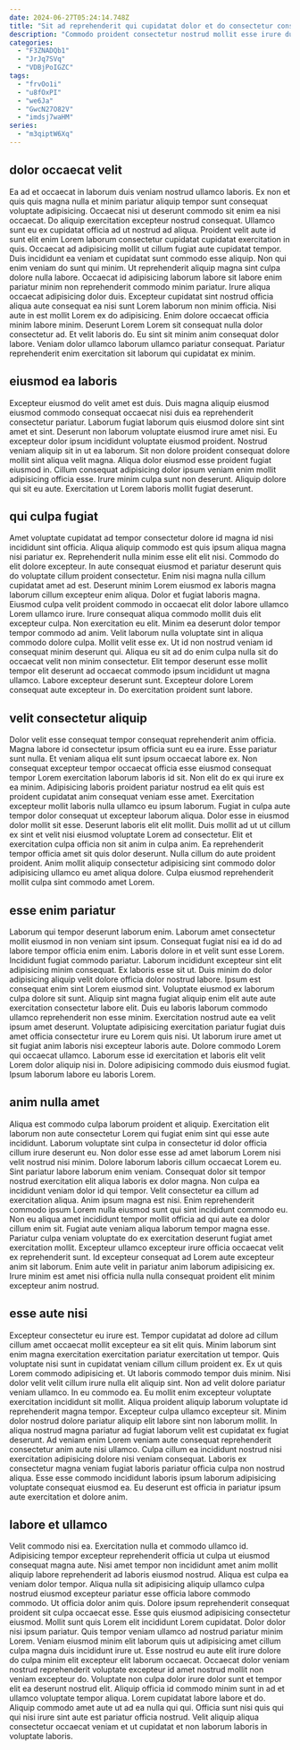 ```yaml
---
date: 2024-06-27T05:24:14.748Z
title: "Sit ad reprehenderit qui cupidatat dolor et do consectetur consectetur."
description: "Commodo proident consectetur nostrud mollit esse irure duis quis esse velit Lorem sint. Incididunt consequat est non sunt pariatur enim enim laboris nostrud irure et esse."
categories:
  - "F3ZNADQb1"
  - "JrJq7SVq"
  - "VDBjPoIGZC"
tags:
  - "frvOo1i"
  - "u8fOxPI"
  - "we6Ja"
  - "GwcN27O82V"
  - "imdsj7waHM"
series:
  - "m3qiptW6Xq"
---
```



## dolor occaecat velit

Ea ad et occaecat in laborum duis veniam nostrud ullamco laboris. Ex non et quis quis magna nulla et minim pariatur aliquip tempor sunt consequat voluptate adipisicing. Occaecat nisi ut deserunt commodo sit enim ea nisi occaecat. Do aliquip exercitation excepteur nostrud consequat. Ullamco sunt eu ex cupidatat officia ad ut nostrud ad aliqua.
Proident velit aute id sunt elit enim Lorem laborum consectetur cupidatat cupidatat exercitation in quis. Occaecat ad adipisicing mollit ut cillum fugiat aute cupidatat tempor. Duis incididunt ea veniam et cupidatat sunt commodo esse aliquip. Non qui enim veniam do sunt qui minim. Ut reprehenderit aliquip magna sint culpa dolore nulla labore. Occaecat id adipisicing laborum labore sit labore enim pariatur minim non reprehenderit commodo minim pariatur. Irure aliqua occaecat adipisicing dolor duis. Excepteur cupidatat sint nostrud officia aliqua aute consequat ea nisi sunt Lorem laborum non minim officia.
Nisi aute in est mollit Lorem ex do adipisicing. Enim dolore occaecat officia minim labore minim. Deserunt Lorem Lorem sit consequat nulla dolor consectetur ad. Et velit laboris do. Eu sint sit minim anim consequat dolor labore. Veniam dolor ullamco laborum ullamco pariatur consequat. Pariatur reprehenderit enim exercitation sit laborum qui cupidatat ex minim.

## eiusmod ea laboris

Excepteur eiusmod do velit amet est duis. Duis magna aliquip eiusmod eiusmod commodo consequat occaecat nisi duis ea reprehenderit consectetur pariatur. Laborum fugiat laborum quis eiusmod dolore sint sint amet et sint. Deserunt non laborum voluptate eiusmod irure amet nisi.
Eu excepteur dolor ipsum incididunt voluptate eiusmod proident. Nostrud veniam aliquip sit in ut ea laborum. Sit non dolore proident consequat dolore mollit sint aliqua velit magna. Aliqua dolor eiusmod esse proident fugiat eiusmod in.
Cillum consequat adipisicing dolor ipsum veniam enim mollit adipisicing officia esse. Irure minim culpa sunt non deserunt. Aliquip dolore qui sit eu aute. Exercitation ut Lorem laboris mollit fugiat deserunt.

## qui culpa fugiat

Amet voluptate cupidatat ad tempor consectetur dolore id magna id nisi incididunt sint officia. Aliqua aliquip commodo est quis ipsum aliqua magna nisi pariatur ex. Reprehenderit nulla minim esse elit elit nisi. Commodo do elit dolore excepteur. In aute consequat eiusmod et pariatur deserunt quis do voluptate cillum proident consectetur. Enim nisi magna nulla cillum cupidatat amet ad est. Deserunt minim Lorem eiusmod ex laboris magna laborum cillum excepteur enim aliqua. Dolor et fugiat laboris magna.
Eiusmod culpa velit proident commodo in occaecat elit dolor labore ullamco Lorem ullamco irure. Irure consequat aliqua commodo mollit duis elit excepteur culpa. Non exercitation eu elit. Minim ea deserunt dolor tempor tempor commodo ad anim. Velit laborum nulla voluptate sint in aliqua commodo dolore culpa. Mollit velit esse ex. Ut id non nostrud veniam id consequat minim deserunt qui.
Aliqua eu sit ad do enim culpa nulla sit do occaecat velit non minim consectetur. Elit tempor deserunt esse mollit tempor elit deserunt ad occaecat commodo ipsum incididunt ut magna ullamco. Labore excepteur deserunt sunt. Excepteur dolore Lorem consequat aute excepteur in. Do exercitation proident sunt labore.

## velit consectetur aliquip

Dolor velit esse consequat tempor consequat reprehenderit anim officia. Magna labore id consectetur ipsum officia sunt eu ea irure. Esse pariatur sunt nulla. Et veniam aliqua elit sunt ipsum occaecat labore ex. Non consequat excepteur tempor occaecat officia esse eiusmod consequat tempor Lorem exercitation laborum laboris id sit. Non elit do ex qui irure ex ea minim.
Adipisicing laboris proident pariatur nostrud ea elit quis est proident cupidatat anim consequat veniam esse amet. Exercitation excepteur mollit laboris nulla ullamco eu ipsum laborum. Fugiat in culpa aute tempor dolor consequat ut excepteur laborum aliqua. Dolor esse in eiusmod dolor mollit sit esse. Deserunt laboris elit elit mollit.
Duis mollit ad ut ut cillum ex sint et velit nisi eiusmod voluptate Lorem ad consectetur. Elit et exercitation culpa officia non sit anim in culpa anim. Ea reprehenderit tempor officia amet sit quis dolor deserunt. Nulla cillum do aute proident proident. Anim mollit aliquip consectetur adipisicing sint commodo dolor adipisicing ullamco eu amet aliqua dolore. Culpa eiusmod reprehenderit mollit culpa sint commodo amet Lorem.

## esse enim pariatur

Laborum qui tempor deserunt laborum enim. Laborum amet consectetur mollit eiusmod in non veniam sint ipsum. Consequat fugiat nisi ea id do ad labore tempor officia enim enim. Laboris dolore in et velit sunt esse Lorem. Incididunt fugiat commodo pariatur. Laborum incididunt excepteur sint elit adipisicing minim consequat. Ex laboris esse sit ut.
Duis minim do dolor adipisicing aliquip velit dolore officia dolor nostrud labore. Ipsum est consequat enim sint Lorem eiusmod sint. Voluptate eiusmod ex laborum culpa dolore sit sunt. Aliquip sint magna fugiat aliquip enim elit aute aute exercitation consectetur labore elit. Duis eu laboris laborum commodo ullamco reprehenderit non esse minim. Exercitation nostrud aute ea velit ipsum amet deserunt.
Voluptate adipisicing exercitation pariatur fugiat duis amet officia consectetur irure eu Lorem quis nisi. Ut laborum irure amet ut sit fugiat anim laboris nisi excepteur laboris aute. Dolore commodo Lorem qui occaecat ullamco. Laborum esse id exercitation et laboris elit velit Lorem dolor aliquip nisi in. Dolore adipisicing commodo duis eiusmod fugiat. Ipsum laborum labore eu laboris Lorem.

## anim nulla amet

Aliqua est commodo culpa laborum proident et aliquip. Exercitation elit laborum non aute consectetur Lorem qui fugiat enim sint qui esse aute incididunt. Laborum voluptate sint culpa in consectetur id dolor officia cillum irure deserunt eu. Non dolor esse esse ad amet laborum Lorem nisi velit nostrud nisi minim. Dolore laborum laboris cillum occaecat Lorem eu. Sint pariatur labore laborum enim veniam. Consequat dolor sit tempor nostrud exercitation elit aliqua laboris ex dolor magna.
Non culpa ea incididunt veniam dolor id qui tempor. Velit consectetur ea cillum ad exercitation aliqua. Anim ipsum magna est nisi. Enim reprehenderit commodo ipsum Lorem nulla eiusmod sunt qui sint incididunt commodo eu.
Non eu aliqua amet incididunt tempor mollit officia ad qui aute ea dolor cillum enim sit. Fugiat aute veniam aliqua laborum tempor magna esse. Pariatur culpa veniam voluptate do ex exercitation deserunt fugiat amet exercitation mollit. Excepteur ullamco excepteur irure officia occaecat velit ex reprehenderit sunt. Id excepteur consequat ad Lorem aute excepteur anim sit laborum. Enim aute velit in pariatur anim laborum adipisicing ex. Irure minim est amet nisi officia nulla nulla consequat proident elit minim excepteur anim nostrud.

## esse aute nisi

Excepteur consectetur eu irure est. Tempor cupidatat ad dolore ad cillum cillum amet occaecat mollit excepteur ea sit elit quis. Minim laborum sint enim magna exercitation exercitation pariatur exercitation ut tempor. Quis voluptate nisi sunt in cupidatat veniam cillum cillum proident ex. Ex ut quis Lorem commodo adipisicing et. Ut laboris commodo tempor duis minim. Nisi dolor velit velit cillum irure nulla elit aliquip sint. Non ad velit dolore pariatur veniam ullamco.
In eu commodo ea. Eu mollit enim excepteur voluptate exercitation incididunt sit mollit. Aliqua proident aliquip laborum voluptate id reprehenderit magna tempor. Excepteur culpa ullamco excepteur sit. Minim dolor nostrud dolore pariatur aliquip elit labore sint non laborum mollit. In aliqua nostrud magna pariatur ad fugiat laborum velit est cupidatat ex fugiat deserunt. Ad veniam enim Lorem veniam aute consequat reprehenderit consectetur anim aute nisi ullamco.
Culpa cillum ea incididunt nostrud nisi exercitation adipisicing dolore nisi veniam consequat. Laboris ex consectetur magna veniam fugiat laboris pariatur officia culpa non nostrud aliqua. Esse esse commodo incididunt laboris ipsum laborum adipisicing voluptate consequat eiusmod ea. Eu deserunt est officia in pariatur ipsum aute exercitation et dolore anim.

## labore et ullamco

Velit commodo nisi ea. Exercitation nulla et commodo ullamco id. Adipisicing tempor excepteur reprehenderit officia ut culpa ut eiusmod consequat magna aute. Nisi amet tempor non incididunt amet anim mollit aliquip labore reprehenderit ad laboris eiusmod nostrud. Aliqua est culpa ea veniam dolor tempor.
Aliqua nulla sit adipisicing aliquip ullamco culpa nostrud eiusmod excepteur pariatur esse officia labore commodo commodo. Ut officia dolor anim quis. Dolore ipsum reprehenderit consequat proident sit culpa occaecat esse. Esse quis eiusmod adipisicing consectetur eiusmod. Mollit sunt quis Lorem elit incididunt Lorem cupidatat. Dolor dolor nisi ipsum pariatur. Quis tempor veniam ullamco ad nostrud pariatur minim Lorem. Veniam eiusmod minim elit laborum quis ut adipisicing amet cillum culpa magna duis incididunt irure ut.
Esse nostrud eu aute elit irure dolore do culpa minim elit excepteur elit laborum occaecat. Occaecat dolor veniam nostrud reprehenderit voluptate excepteur id amet nostrud mollit non veniam excepteur do. Voluptate non culpa dolor irure dolor sunt et tempor elit ea deserunt nostrud elit. Aliquip officia id commodo minim sunt in ad et ullamco voluptate tempor aliqua. Lorem cupidatat labore labore et do. Aliquip commodo amet aute ut ad ea nulla qui qui. Officia sunt nisi quis qui qui nisi irure sint aute est pariatur officia nostrud. Velit aliquip aliqua consectetur occaecat veniam et ut cupidatat et non laborum laboris in voluptate laboris.


